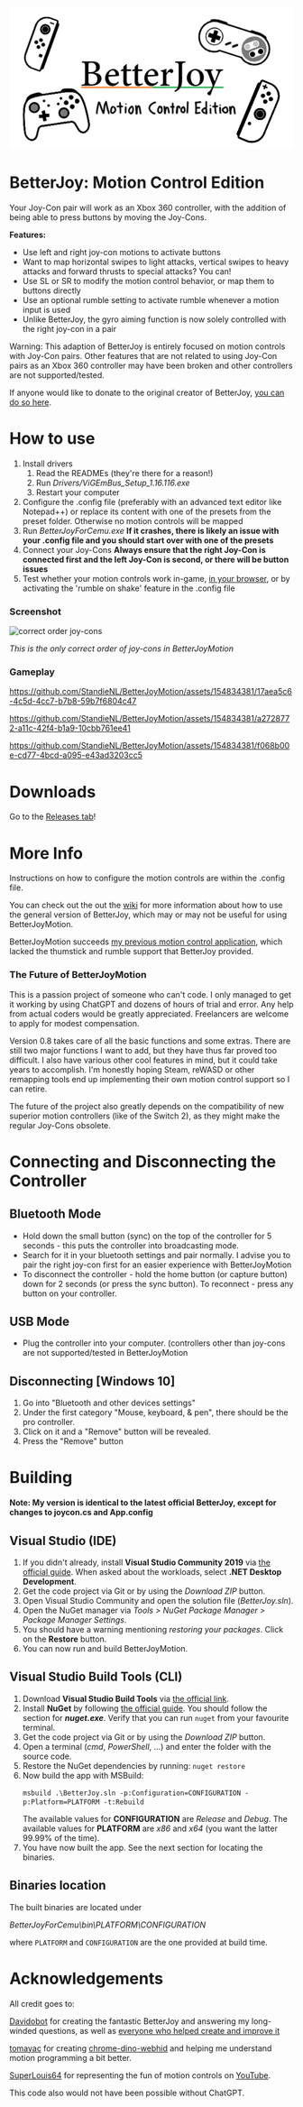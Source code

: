 <p align="center">
  <img src="title.png">
</p>

# BetterJoy: Motion Control Edition
Your Joy-Con pair will work as an Xbox 360 controller, with the addition of being able to press buttons by moving the Joy-Cons.

**Features:**

* Use left and right joy-con motions to activate buttons
* Want to map horizontal swipes to light attacks, vertical swipes to heavy attacks and forward thrusts to special attacks? You can!
* Use SL or SR to modify the motion control behavior, or map them to buttons directly
* Use an optional rumble setting to activate rumble whenever a motion input is used
* Unlike BetterJoy, the gyro aiming function is now solely controlled with the right joy-con in a pair



Warning: This adaption of BetterJoy is entirely focused on motion controls with Joy-Con pairs. Other features that are not related to using Joy-Con pairs as an Xbox 360 controller may have been broken and other controllers are not supported/tested.

If anyone would like to donate to the original creator of BetterJoy, [you can do so here](https://www.paypal.me/DavidKhachaturov/5). 

# How to use
1. Install drivers
    1. Read the READMEs (they're there for a reason!)
    1. Run *Drivers/ViGEmBus_Setup_1.16.116.exe*
    1. Restart your computer
2. Configure the .config file (preferably with an advanced text editor like Notepad++) or replace its content with one of the presets from the preset folder. Otherwise no motion controls will be mapped
3. Run *BetterJoyForCemu.exe* **If it crashes, there is likely an issue with your .config file and you should start over with one of the presets**
4. Connect your Joy-Cons **Always ensure that the right Joy-Con is connected first and the left Joy-Con is second, or there will be button issues**
5. Test whether your motion controls work in-game, [in your browser](https://hardwaretester.com/gamepad), or by activating the 'rumble on shake' feature in the .config file

### Screenshot
<img width="276" alt="correct order joy-cons" src="https://github.com/StandieNL/BetterJoyMotion/assets/154834381/d88842e2-80d1-47d8-9939-e18582e71602">

*This is the only correct order of joy-cons in BetterJoyMotion*

### Gameplay
https://github.com/StandieNL/BetterJoyMotion/assets/154834381/17aea5c6-4c5d-4cc7-b7b8-59b7f6804c47

https://github.com/StandieNL/BetterJoyMotion/assets/154834381/a2728772-a11c-42f4-b1a9-10cbb761ee41

https://github.com/StandieNL/BetterJoyMotion/assets/154834381/f068b00e-cd77-4bcd-a095-e43ad3203cc5

# Downloads
Go to the [Releases tab](https://github.com/StandieNL/BetterJoyMotion/releases)!

# More Info
Instructions on how to configure the motion controls are within the .config file.

You can check out the out the [wiki](https://github.com/Davidobot/BetterJoy/wiki) for more information about how to use the general version of BetterJoy, which may or may not be useful for using BetterJoyMotion.

BetterJoyMotion succeeds [my previous motion control application](https://github.com/StandieNL/Standies-Motion-Controls), which lacked the thumstick and rumble support that BetterJoy provided.

### The Future of BetterJoyMotion
This is a passion project of someone who can't code. I only managed to get it working by using ChatGPT and dozens of hours of trial and error. Any help from actual coders would be greatly appreciated. Freelancers are welcome to apply for modest compensation. 

Version 0.8 takes care of all the basic functions and some extras. There are still two major functions I want to add, but they have thus far proved too difficult. I also have various other cool features in mind, but it could take years to accomplish.
I'm honestly hoping Steam, reWASD or other remapping tools end up implementing their own motion control support so I can retire.

The future of the project also greatly depends on the compatibility of new superior motion controllers (like of the Switch 2), as they might make the regular Joy-Cons obsolete.

# Connecting and Disconnecting the Controller
## Bluetooth Mode
 * Hold down the small button (sync) on the top of the controller for 5 seconds - this puts the controller into broadcasting mode.
 * Search for it in your bluetooth settings and pair normally. I advise you to pair the right joy-con first for an easier experience with BetterJoyMotion
 * To disconnect the controller - hold the home button (or capture button) down for 2 seconds (or press the sync button). To reconnect - press any button on your controller.

## USB Mode
 * Plug the controller into your computer. (controllers other than joy-cons are not supported/tested in BetterJoyMotion
 
## Disconnecting \[Windows 10]
1. Go into "Bluetooth and other devices settings"
1. Under the first category "Mouse, keyboard, & pen", there should be the pro controller.
1. Click on it and a "Remove" button will be revealed.
1. Press the "Remove" button

# Building

**Note: My version is identical to the latest official BetterJoy, except for changes to joycon.cs and App.config**

## Visual Studio (IDE)

1. If you didn't already, install **Visual Studio Community 2019** via
   [the official guide](https://docs.microsoft.com/en-us/visualstudio/install/install-visual-studio?view=vs-2019).
   When asked about the workloads, select **.NET Desktop Development**.
2. Get the code project via Git or by using the *Download ZIP* button.
3. Open Visual Studio Community and open the solution file (*BetterJoy.sln*).
4. Open the NuGet manager via *Tools > NuGet Package Manager > Package Manager Settings*.
5. You should have a warning mentioning *restoring your packages*. Click on the **Restore** button.
6. You can now run and build BetterJoyMotion.

## Visual Studio Build Tools (CLI)
1. Download **Visual Studio Build Tools** via
   [the official link](https://visualstudio.microsoft.com/it/downloads/#build-tools-for-visual-studio-2019).
2. Install **NuGet** by following
   [the official guide](https://docs.microsoft.com/en-us/nuget/install-nuget-client-tools#nugetexe-cli).
   You should follow the section for ***nuget.exe***.
   Verify that you can run `nuget` from your favourite terminal.
3. Get the code project via Git or by using the *Download ZIP* button.
4. Open a terminal (*cmd*, *PowerShell*, ...) and enter the folder with the source code.
5. Restore the NuGet dependencies by running: `nuget restore`
6. Now build the app with MSBuild:
   ```
   msbuild .\BetterJoy.sln -p:Configuration=CONFIGURATION -p:Platform=PLATFORM -t:Rebuild
   ```
   The available values for **CONFIGURATION** are *Release* and *Debug*.
   The available values for **PLATFORM** are *x86* and *x64* (you want the latter 99.99% of the time).
7. You have now built the app. See the next section for locating the binaries.

## Binaries location
The built binaries are located under

*BetterJoyForCemu\bin\PLATFORM\CONFIGURATION*

where `PLATFORM` and `CONFIGURATION` are the one provided at build time. 

# Acknowledgements

All credit goes to:

[Davidobot](https://github.com/Davidobot) for creating the fantastic BetterJoy and answering my long-winded questions, as well as [everyone who helped create and improve it](https://github.com/Davidobot/BetterJoy/tree/master?tab=readme-ov-file#acknowledgements)

[tomayac](https://github.com/tomayac) for creating [chrome-dino-webhid](https://github.com/tomayac/chrome-dino-webhid) and helping me understand motion programming a bit better.

[SuperLouis64](https://github.com/SuperLouis64) for representing the fun of motion controls on [YouTube](https://www.youtube.com/@SuperLouis64).

This code also would not have been possible without ChatGPT.
